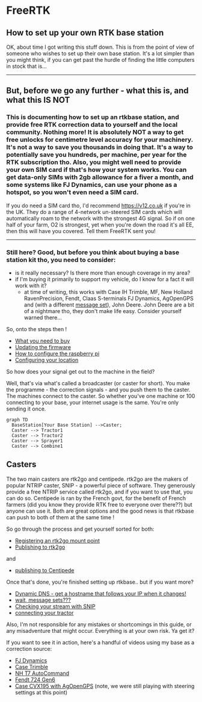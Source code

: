 # FreeRTK
## How to set up your own RTK base station

OK, about time I got writing this stuff down. This is from the point of view of someone who wishes to set up their own base station. It's a lot simpler than you might think, if you can get past the hurdle of finding the little computers in stock that is...

---
## But, before we go any further - what this is, and what this IS NOT

### This is documenting how to set up an rtkbase station, and provide free RTK correction data to yourself and the local community. Nothing more! It is absolutely NOT a way to get free unlocks for centimetre level accuracy for your machinery. It's not a way to save you thousands in doing that. It's a way to potentially save you hundreds, per machine, per year for the RTK subscription tho. Also, you might well need to provide your own SIM card if that's how your system works. You can get data-only SIMs with 2gb allowance for a fiver a month, and some systems like FJ Dynamics, can use your phone as a hotspot, so you won't even need a SIM card.

If you do need a SIM card tho, I'd recommend https://v12.co.uk if you're in the UK. They do a range of 4-network un-steered SIM cards which will automatically roam to the network with the strongest 4G signal. So if on one half of your farm, O2 is strongest, yet when you're down the road it's all EE, then this will have you covered. Tell them FreeRTK sent you!

---

### Still here? Good, but before you think about buying a base station kit tho, you need to consider:
- is it really necessary? Is there more than enough coverage in my area?
- if I'm buying it primarily to support my vehicle, do I know for a fact it will work with it?
  - at time of writing, this works with Case IH Trimble, MF, New Holland RavenPrecision, Fendt, Claas S-terminals FJ Dynamics, AgOpenGPS and (with a different [message set](messagesets.md)), John Deere. John Deere are a bit of a nightmare tho, they don't make life easy. Consider yourself warned there...

So, onto the steps then !

- [What you need to buy](WhatToBuy.md)
- [Updating the firmware](UpdatingFirmware.md)
- [How to configure the raspberry pi](PiConfiguration.md)
- [Configuring your location](ConfigLocation.md)

So how does your signal get out to the machine in the field?

Well, that's via what's called a broadcaster (or caster for short). You make the programme - the correction signals - and you push them to the caster. The machines connect to the caster. So whether you've one machine or 100 connecting to your base, your internet usage is the same. You're only sending it once.

```mermaid
graph TD
  BaseStation[Your Base Station] -->Caster;
  Caster --> Tractor1
  Caster --> Tractor2
  Caster --> Sprayer1
  Caster --> Combine1
```

## Casters

The two main casters are rtk2go and centipede. rtk2go are the makers of popular NTRIP caster, SNIP - a powerful piece of software. They generously provide a free NTRIP service called rtk2go, and if you want to use that, you can do so. Centipede is ran by the French govt, for the benefit of French farmers (did you know they provide RTK free to everyone over there??) but anyone can use it. Both are great options and the good news is that rtkbase can push to both of them at the same time !

So go through the process and get yourself sorted for both:

- [Registering an rtk2go mount point](rtk2go.md)
- [Publishing to rtk2go](publishing.md)

and

- [publishing to Centipede](centipede.md)

Once that's done, you're finished setting up rtkbase.. but if you want more?

- [Dynamic DNS - get a hostname that follows your IP when it changes!](dns.md)
- [wait, message sets???](messagesets.md)
- [Checking your stream with SNIP](snip.md)
- [connecting your tractor](tractor.md)

Also, I'm not responsible for any mistakes or shortcomings in this guide, or any misadventure that might occur. Everything is at your own risk. Ya get it?

If you want to see it in action, here's a handful of videos using my base as a correction source:
- [FJ Dynamics](https://youtu.be/cLvjmOE0-rY)
- [Case Trimble](https://youtu.be/D7sSRx7XJ1Y)
- [NH T7 AutoCommand](https://youtu.be/C6NiiC102wA)
- [Fendt 724 Gen6](https://youtu.be/Ld9XlGIocTU)
- [Case CVX195 with AgOpenGPS](https://youtu.be/vvtz_aw-2HE) (note, we were still playing with steering settings at this point)
